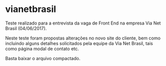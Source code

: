 # vianetbrasil
Teste realizado para a entrevista da vaga de Front End na empresa Via Net Brasil (04/06/2017).

Neste teste foram propostas alterações no novo site do cliente, bem como incluindo alguns detalhes solicitados pela equipe da Via Net Brasil, tais como página modal de contato etc.

Basta baixar o arquivo compactado.
